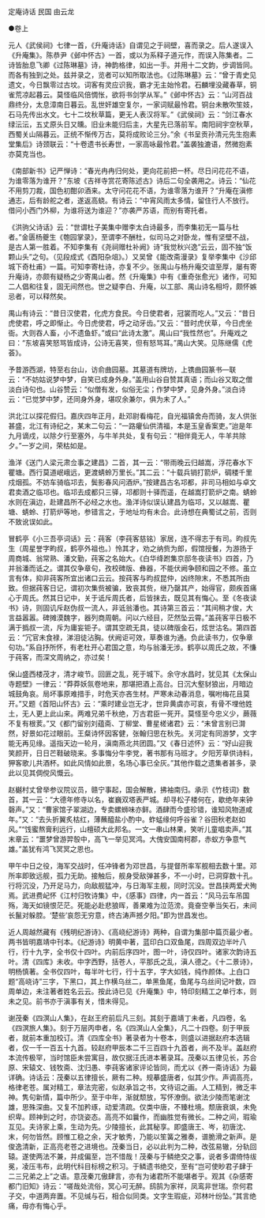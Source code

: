 <!-- { "loadSidebar": true } -->
定庵诗话 民国 由云龙


●卷上

元人《武侯祠》七律一首，《升庵诗话》自谓见之于祠壁，喜而录之。后人遂误入《升庵集》。陈恭尹《邺中怀古》一首，或以为系释子道元作，而误入陈集者。二诗皆胎息飞卿《过陈琳墓》诗，神韵格律，如出一手。并用十二文韵，步调皆同。而各有独到之处。兹并录之，览者可以知所取法也。《过陈琳墓》云：“曾于青史见遗文，今日飘零过古坟。词客有灵应识我，霸才无主始怜君。石麟埋没藏春草，铜雀荒凉起暮云。莫怪临风倍惆怅，欲将书剑学从军。”《邺中怀古》云：“山河百战鼎终分，太息漳南日暮云。乱世奸雄空复尔，一家词赋最怜君。铜台未散吹笙妓，石马先传出水文。七十二坟秋草篇，更无人表汉将军。”《武侯祠》云：“剑江春水绿沄沄，五丈原头日又曛。旧业未能归后主，大星先已落前军。南阳祠宇空秋草，西蜀关山隔暮云。正统不惭传万古，莫将成败论三分。”余《书呈贡孙清元先生抱素堂集后》诗颈联云：“十卷遗书长寿世，一家高咏最怜君。”盖袭独漉语，然微抱素亦莫克当也。

《南部新书》记严惮诗：“春光冉冉归何处，更向花前把一杯。尽日问花花不语，为谁零落为谁开？”东坡《吉祥寺赏花寄陈述古》诗后二句全袭用之。诗云：“仙花不用剪刀裁，国色初酣卯酒来。太守问花花不语，为谁零落为谁开？”升庵在滇修通志，后有龄舵之者，遂返高蛲。有诗云：“中宵风雨太多情，留住行人不放行。借问小西门外柳，为谁将送为谁迎？”亦袭严苏语，而别有寄托者。

《洪驹父诗话》云：“世谓杜子美集中赠李太白诗最多，而李集初无一篇与杜者。”金匮杨夔生《匏园掌录》，至谓李不酬杜，似司马之对卧龙，惟有坚壁不战，是古人第一胜着。不知李集有《尧祠赠杜补阙》诗“我觉秋兴逸”云云，固不独“饭颗山头”之句。（见段成式《酉阳杂俎》。）又吴曾《能改斋漫录》复举李集中《沙邱城下奇杜甫》一篇。可知李寄杜诗，亦复不少。张禺山与杨升庵交谊至厚，屡有寄升庵诗，亦颇有疑杨之少寄禺山者。然《升庵集》中有《重奇张愈光》诸作，可知二人倡和往复，固无间然也。世之疑李白、升庵，以工部、禺山诗名相埒，颇怀嫉忌者，可以释然矣。

禺山有诗云：“昔日汉使君，化虎方食民。今日使君者，冠裳而吃人。”又云：“昔日虎使君，呼之即惭止。今日虎使君，呼之动牙齿。”又云：“昔时虎伏草，今日虎坐衙。大则吞人畜，小不遗鱼虾。”或曰“此诗太激”。禺山曰“我性然也”。升庵戏之曰：“东坡喜笑怒骂皆成诗，公诗无喜笑，但有怒骂耳。”禺山大笑。见陈继儒《虎荟》。

予昔游西湖，特至右台山，访俞曲园墓。其墓道有牌坊，上镌曲园篆书—联云：“不妨姑说梦中梦，自笑已成身外身。”盖用山谷自赞其真语；而山谷又取之僧淡白诗句也。山谷赞云：“似僧有发，似俗无尘；作梦中梦，见身外身。”淡白诗云：“已觉梦中梦，还同身外身，堪叹余兼尔，俱为未了人。”

洪北江以探花假归。嘉庆四年正月，赴邓尉看梅花，自光福镇舍舟而骑，友人供张甚盛，北江有诗纪之，某末二句云：“一路癯仙供清福，本是玉皇香案吏。”迨是年九月谪戍，以除夕行至塞外，与牛羊共处，复有句云：“相伴竟无人，牛羊共除夕。”一岁之间，荣枯如是。

渔洋《送门人梁元肃佥事之建昌》二首，其一云：“带雨晚云归越嵩，浮花春水下瞿塘。西行莫道岷峨远，更渡蜻蛉万里长。”其二云：“十载兵销打箭炉，碉楼千里戍烟孤。不妨车骑临邛去，鬓影春风问酒炉。”按建昌古名邛都，非司马相如与卓文君卖酒之临邛也。临邛去成都只三驿，邛都则十驿而遥，在越嵩打箭炉之南。蜻蛉水则在滇边，赴建昌所不必经之水也。渔洋诗似误认建昌为临邛，又以越嵩、瞿塘、蜻蛉、打箭炉等地，参错言之，于地址均有未合。此诗想在典蜀试之前，否则不致讹误如此。

冒鹤亭《小三吾亭词话》云：莼客（李莼客慈铭）家居，连不得志于有司。昀叔先生（周星誉字畇叔，鹤亭外祖也。）怜其才，劝之纳赀为郎，假馆授餐，为游扬于周商城、翁常熟、潘文勤，莼客之名始大。《白华绛跗集京邸冬夜读书》四首，乃并翁潘而诋之。谓其仅争章句，孜校碑版、彝器，不能伏阙争颐和园之不修。虽立言有体，抑非莼客所宜出诸口云云。按莼客与昀叔昆仲，凶终隙末，不悉其所由致。但据莼客日记，谓初次集赀被骗，致丧其赀，继乃罄其产，始得官，颇疾首痛心于周氏。然其日记中，关于诋斥周氏者，后皆抹去，既见其有悔心。至《冬夜读书》诗，则固讥斥赵伪叔一流人，非诋翁潘也。其诗第三首云：“其间稍才俊，大言益嚣嚣。碑摊漠魏字，器列商周朝。问以六经目，茫然坠云霄。”盖莼客平日极不满于撝叔一流，斥为庸妄钜子。谓其空疏无具，徒以碑版金石，炫世沽名。第四首云：“冗官未食禄，涕泪徒沾胸。伏阙讵可效，草奏谁为通。负此读书力，仅争章句功。”系自抒所怀，有老杜开心君国之意，均与翁潘无涉。鹤亭以周氏之故，不慊于莼客，而深文周纳之，亦过矣！

保山盛西楼茂才，清才峻节。回匪之乱，死于城下。余守水昌时，犹见其《太保山寺题壁》一律云：“莽莽妖氛卷地来，那堪把酒上高台。日沉大壑豺狼出，月暗边城鼓角哀。局坏事原难措手，时危天亦吝生材。严寒未动春消息，嘱咐梅花且莫开。”又题《首阳山怀古》云：“乘时建业岂无才，世异黄虞亦可哀，有骨不埋他姓土，无人更上此山来。两难兄弟千秋绝，万古君臣一死开。莫怪至今忠义少，蕨薇不复有根荄。”又《都门留别刘蕴斋、丁柳堂、曹星槎诸君》云：“未曾言别已潸然，好景如花过眼前。王粲诗怀因客健，张翰归思在秋先。关河定有同游梦，文字能无再见缘。遥指天边一轮月，滇南燕北共团圆。”又《春日述怀》云：“好山迎我笑颜开，日日芒鞋破晓来。多事悔分牛李党，著书那有马班才。夕阳芳草供诗料，狎客歌儿共酒杯。如此风情如此景，名场心事已全灰。”其他作载之遗集者甚多，录此以见其倜傥风慨云。

赵樾村丈曾举参议院议员，赣宁事起，国会解散，拂袖南归。承示《竹枝词》数首，其一云：“大德年修寺以名，崔巍双塔表严城。却寻松子楼何在，歇绝年来钟磬声。”又：“曹家馆子翠湖边，专卖螺蛳味亦鲜。酒肆而今盛珍错，谁知风物道咸年。”又：“去头折翼炙枯红，薄蘸醯盐小酌中。蚱蜢缘何呼谷雀？谷田秋老赵如风。”“饯蜜熬膏利远行，山檀硕大此邦名。一文一串山林果，笑听儿童唱卖声。”其末章云：“噩梦曾游羿彀中，高飞一举见冥鸿。大傀安国南柯郡，赤蚁方争意气雄。”盖犹有鸿飞冥冥之恩也。

甲午中日之役，海军交战时，任冲锋者为邓世昌，与提督所率军舰相去数十里。邓所率即致远舰，孤力无助。接触后，舰身受敌弹甚多，不一小时，已洞穿数十孔。行将沉没，乃开足马力，向敌舰猛冲，与日海军主舰，同时沉没。世昌挟两爱犬殉焉。武进费屺怀《江村归牧诗集》中，《感事》四律，内一首云：“风马云车吊国殇，海天如镜恨茫茫。死能必赴悲狼晖，善果难为泣范滂。竟奋空拳当矢石，未间长鬣对躲腔。‘楚些’哀怨无穷意，终古涛声撼夕阳。”即为世昌发也。

近人周越然藏有《残明纪游诗》、《高峣纪游诗》两种，自谓为集部中篇页最少者。两书皆明嘉靖中刊本。《纪游诗》明黄中著，蓝印白口双鱼尾，四周双边半叶八行，行十九字，全书仅十四叶。内前后序四叶，图一叶，诗仅四叶。诸家次韵诗五叶。清《四库》未收。中字西野，括苍人，平那氏之乱，滇人德之。《十二景诗》，明杨慎著。全书仅四叶，每半叶七行，行十五字，字大如钱，纯作颜体。上白口题“高峣诗”三字，下黑口，其上作横乌丝二，单黑鱼尾，鱼尾与乌丝间记叶数，四周单边，未注著者姓名云云。按此诗已见《升庵集》中，特印刻精工之单行本，则未之见。前书亦于滇事有关，惜未得见。

谢茂秦《四溟山人集》，在赵王府前后凡三刻。其刻于嘉靖丁未者，凡四卷，名《四溟旅人集》。刻于万层丙申者，名《四溟山人全集》，凡二十四卷。刻于甲辰者，就前本重加校订。清《四库全书》著录者为十卷本，则盛以进据赵府本选辑者，仅一千一百五十九首。较赵府甲辰本二千三百四十九首者，尚不及半。盖赵府本流传极罕，当时馆臣未尝寓目，故仅据汪氏进本著录耳。茂秦以五律见长，苏合原、宋辕文、钱牧斋、沈归愚、李莼客诸家评论皆同，而尤以《养一斋诗话》为最详确。诗话云：茂秦以五律擅长，厥有二种。规摹盛唐者，似其少作。声调高亮，格律老苍。属对精工，章法完密，似赵承旨之书，文待诏之画。人工精到，微乏丰神。隽句新情，篇中所少。至于中年，渐就颓放，写怀潦倒。欲法少陵而笔谢沈雄，思殊深曲。又复不加矜琢，动爱清疏。仅类中唐，不臻杜境。颓唐衰飒，未免织卑。顾神到之时，亦饶姿态。高亮不如曩作，而幽胜觉有微长。二种之间，瑕瑜互见。夫诗家上乘，生动为先。少陵擅长，此其秘享。即盛唐王、岑，初唐沈、末，何勿皆然。顾惟工稳之余，天才敏秀，乃能以笙簧之雅奏，谱脆滑之新声。是俊逸清新，正高亮老苍之进境也。茂秦当日，必以此判为二种，改弦易辙，分轨回辕。遂使两法不兼，并成偏至，岂不惜哉！茂秦与于鳞绝交之事，说者多谓倚恃绂冕，凌压韦布，此明代科目标榜之积习。于鳞遗书绝交，至有“岂可使眇君子肆于二三兄弟之上”之语。意茂秦兀傲肆言，亦有为诸君所不能堪者乎。观其《杂感寄都门旧知》诗云：“嗟哉处流俗，冥心可无醉。鸱鹄为家祥，凤鸾非世瑞。奈何君子交，中道两弃置。不见缄与石，相合似同类。文字生瑕疵，邓林叶纷坠。”其言绝痛，毋亦有悔心乎。

